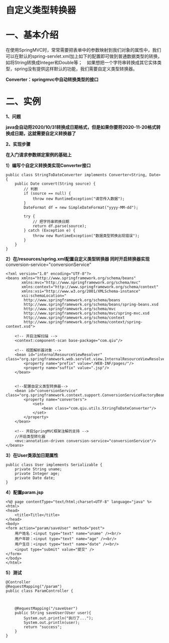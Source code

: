 # **自定义类型转换器**

# **一、基本介绍**

在使用SpringMVC时，常常需要把表单中的参数映射到我们对象的属性中，我们可以在默认的spring-servlet.xml加上如下的配置即可做到普通数据类型的转换，如将String转换成Integer和Double等；　如果想把一个字符串转换成其它实体类型，spring没有提供这样默认的功能，我们需要自定义类型转换器。

**Converter：springmvc中自动转换类型的接口**

# **二、实例**

**1、问题**

**java会自动将2020/10/31转换成日期格式，但是如果你要将2020-11-20格式转换成日期，这就需要自定义转换器了**

**2、实现步骤**

**在入门请求参数绑定案例的基础上**

**1）编写个自定义转换类实现Converter接口**

```
public class StringToDateConverter implements Converter<String, Date> {
    public Date convert(String source) {
        // 判断
        if (source == null) {
            throw new RuntimeException("请您传入数据");
        }
        DateFormat df = new SimpleDateFormat("yyyy-MM-dd");

        try {
            // 把字符串转换日期
            return df.parse(source);
        } catch (Exception e) {
            throw new RuntimeException("数据类型转换出现错误");
        }
    }
}
```

**2）在/resources/spring.xml配置自定义类型转换器  同时开启转换器实现** conversion-service="conversionService"

```
<?xml version="1.0" encoding="UTF-8"?>
<beans xmlns="http://www.springframework.org/schema/beans"
       xmlns:mvc="http://www.springframework.org/schema/mvc"
       xmlns:context="http://www.springframework.org/schema/context"
       xmlns:xsi="http://www.w3.org/2001/XMLSchema-instance"
       xsi:schemaLocation="
        http://www.springframework.org/schema/beans
        http://www.springframework.org/schema/beans/spring-beans.xsd
        http://www.springframework.org/schema/mvc
        http://www.springframework.org/schema/mvc/spring-mvc.xsd
        http://www.springframework.org/schema/context
        http://www.springframework.org/schema/context/spring-context.xsd">

    <!-- 开启注解扫描 -->
    <context:component-scan base-package="com.qiu"/>

    <!-- 视图解析器对象 -->
    <bean id="internalResourceViewResolver" class="org.springframework.web.servlet.view.InternalResourceViewResolver">
        <property name="prefix" value="/WEB-INF/pages/"/>
        <property name="suffix" value=".jsp"/>
    </bean>


    <!--配置自定义类型转换器-->
    <bean id="conversionService" class="org.springframework.context.support.ConversionServiceFactoryBean">
        <property name="converters">
            <set>
                <bean class="com.qiu.utils.StringToDateConverter"/>
            </set>
        </property>
    </bean>

    <!-- 开启SpringMVC框架注解的支持 -->
    //开启类型转化器
    <mvc:annotation-driven conversion-service="conversionService"/>
</beans>
```

**3）在User类添加日期属性**

```
public class User implements Serializable {   
    private String uname;    
    private Integer age;  
    private Date date;   
}
```

**4）配置param.jsp**

```
<%@ page contentType="text/html;charset=UTF-8" language="java" %>
<html>
<head>
    <title>Title</title>
</head>
<body>
<form action="param/saveUser" method="post">
    用户姓名：<input type="text" name="uname" /><br/>
    用户年龄：<input type="text" name="age" /><br/>
    用户生日：<input type="text" name="date" /><br/>
    <input type="submit" value="提交" />
</form>
</body>
</html>
```

**5）测试**

```
@Controller
@RequestMapping("/param")
public class ParamController {



    @RequestMapping("/saveUser")
    public String saveUser(User user){
        System.out.println("执行了...");
        System.out.println(user);
        return "success";
    }
}
```

